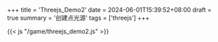 +++
title = 'Threejs_Demo2'
date = 2024-06-01T15:39:52+08:00
draft = true
summary = '创建点光源'
tags = ['threejs']
+++


<script type="text/javascript" charset="UTF-8" src="/game/lib/three/three.js"></script>

<script type="text/javascript" charset="UTF-8" src="/game/lib/three/controls/TrackballControls.js"></script>


{{< js "/game/threejs_demo2.js" >}}
